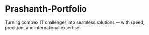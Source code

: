 # Prashanth-Portfolio
Turning complex IT challenges into seamless solutions — with speed, precision, and international expertise
